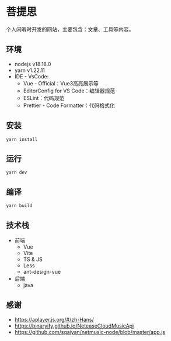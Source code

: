 # 菩提思

个人闲暇时开发的网站，主要包含：文章、工具等内容。

## 环境
* nodejs v18.18.0
* yarn v1.22.11
* IDE - VsCode:
  * Vue - Official：Vue3高亮展示等
  * EditorConfig for VS Code：编辑器规范
  * ESLint：代码规范
  * Prettier - Code Formatter：代码格式化

## 安装
```
yarn install
```

## 运行

```
yarn dev
```

## 编译

```
yarn build
```

## 技术栈

- 前端
  - Vue
  - Vite
  - TS & JS
  - Less
  - ant-design-vue
- 后端
  - java


## 感谢
* https://aplayer.js.org/#/zh-Hans/
* https://binaryify.github.io/NeteaseCloudMusicApi
* https://github.com/sqaiyan/netmusic-node/blob/master/app.js

